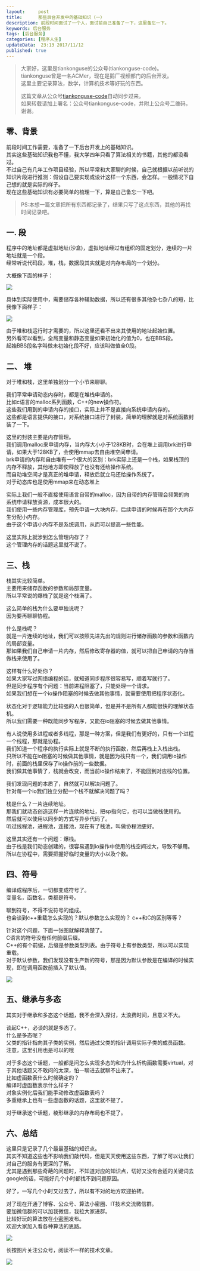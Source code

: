 ```yaml
---   
layout:     post  
title:      那些后台开发中的基础知识（一）  
description: 前段时间面试了一个人，面试前自己准备了一下，这里备忘一下。    
keywords: 后台服务  
tags: [后台服务]  
categories: [程序人生]  
updateData:  23:13 2017/11/12
published: true  
---  
```

  
  
>   
> 大家好，这里是tiankonguse的公众号(tiankonguse-code)。    
> tiankonguse曾是一名ACMer，现在是鹅厂视频部门的后台开发。    
> 这里主要记录算法，数学，计算机技术等好玩的东西。   
>      
> 这篇文章从公众号[tiankonguse-code](http://mp.weixin.qq.com/s/Cte5aGAGuwAQ5tmQXTPhGw)自动同步过来。    
> 如果转载请加上署名：公众号tiankonguse-code，并附上公众号二维码，谢谢。  
>   
>    
  

## 零、背景

前段时间工作需要，准备了一下后台开发上的基础知识。  
其实这些基础知识我也不懂，我大学四年只看了算法相关的书籍，其他的都没看过。  
不过自己有几年工作项目经验，所以平常和大家聊的时候，自己就根据以前听说的知识片段进行推测：假设自己要实现或设计这样一个东西，会怎样。一般情况下自己想的就是实际的样子。  
现在这些基础知识有必要简单的梳理一下，算是自己备忘一下吧。  



>  
> PS:本想一篇文章把所有东西都记录了，结果只写了这点东西，其他的再找时间记录吧。  
>  



## 一. 段

程序中的地址都是虚拟地址(沙盒)，虚拟地址经过有组织的固定划分，连续的一片地址就是一个段。  
经常听说代码段，堆，栈，数据段其实就是对内存布局的一个划分。  


大概像下面的样子：  

![](https://res2017.tiankonguse.com/images/2017/11/12/000.jpg)

具体到实际使用中，需要储存各种辅助数据，所以还有很多其他杂七杂八的短，比我像下面样子：  


![](https://res2017.tiankonguse.com/images/2017/11/12/002.jpg)


由于堆和栈运行时才需要的，所以这里还看不出来其使用的地址起始位置。  
另外看可以看到，全局变量和静态变量如果初始化的值为0，也在BBS段。  
起始BBS段名字叫做未初始化段不好，应该叫做值全0段。  


## 二、 堆 

对于堆和栈，这里单独划分一个小节来聊聊。    


我们平常申请动态内存时，都是在堆栈申请的。  
比如c语言的malloc系列函数，C++的new操作符。  
这些我们用到的申请内存的接口，实际上并不是直接向系统申请内存的。  
这些都是语言提供的接口，对系统接口进行了封装，简单的理解就是对系统函数封装了一下。  


这里的封装主要是内存管理。  
我们调用malloc来申请内存，当内存大小小于128KB时，会在堆上调用brk进行申请，如果大于128KB了，会使用mmap去自由堆空间申请。  
brk申请的内存和自由堆有一个很大的区别：brk实际上还是一个栈，如果栈顶的内存不释放，其他地方即使释放了也没有还给操作系统。  
而自动堆空间才是真正的堆申请，释放后就立马还给操作系统了。  
对于动态库也是使用mmap来在动态堆上


实际上我们一般不直接使用语言自带的malloc，因为自带的内存管理会频繁的向系统申请释放资源，成本很大的。  
我们使用一些内存管理库，预先申请一大块内存，后续申请的时候再在那个大内存生分配小内存。  
由于这个申请小内存不是系统调用，从而可以提高一些性能。  


这里实际上就涉到怎么管理内存了？  
这个管理内存的话题这里就不说了。  


## 三、栈 


栈其实比较简单。  
主要用来储存函数的参数和局部变量。  
所以平常说的爆栈了就是这个栈满了。  


这么简单的栈为什么要单独说呢？  
因为要再聊聊协程。  


什么是栈呢？  
就是一片连续的地址，我们可以按照先进先出的规则进行储存函数的参数和函数内的局部变量。  
那如果我们自己申请一片内存，然后修改寄存器的值，就可以把自己申请的内存当做栈来使用了。  


这样有什么好处你？  
如果大家写过网络编程的话，就知道同步程序很容易写，顺着写就行了。  
但是同步程序有个问题：当前进程阻塞了，只能处理一个请求。  
如果我们想在一个io操作阻塞的时候去做其他事情，就需要使用把程序状态化。  


状态化对于逻辑能力比较强的人也很简单，但是并不是所有人都能很快的理解状态机。  
所以我们需要一种既能同步写程序，又能在io阻塞的时候去做其他事情。  


有人说使用多进程或者多线程，那是一种方案，但是我们有更好的，只有一个进程一个线程，那就是协程。  
我们知道一个程序的执行实际上就是不断的执行函数，然后再栈上入栈出栈。  
只所以不能在io阻塞的时候做其他事情，就是因为栈只有一个，我们调用io操作时，前面的栈里保存了io操作前的一些数据。  
我们做其他事情了，栈就会改变，而当前io操作结束了，不能回到对应栈的位置。  


我们发现问题的本质了，自然就可以解决问题了。  
针对每一个io我们独立分配一个栈不就解决问题了吗？  


栈是什么？一片连续地址。  
那我们就动态创造这样一片连续的地址，把sp指向它，也可以当做栈使用的。  
然后就可以使用以同步的方式写异步代码了。  
听过线程池，进程池，连接池，现在有了栈池，叫做协程池更好。  


这里其实还有一个问题：爆栈。  
由于栈是我们动态创建的，很容易遇到io操作中使用的栈空间过大，导致不够用。  
所以在协程中，需要把握好临时变量的大小以及个数。  



## 四、符号


编译成程序后，一切都变成符号了。  
变量名，函数名，类都是符号。  


聊到符号，不得不说符号的组成。  
也会谈到c++重载怎么实现的？默认参数怎么实现的？
c++和C的区别等等？  


针对这个问题，下面一张图就解释清楚了。  
C语言的符号没有任何前缀后缀。  
C++的有个前缀，后缀是参数类型列表。由于符号上有参数类型，所以可以实现重载。  
对于默认参数，我们发现没有生产新的符号，那是因为默认参数是在编译的时候实现，即在调用函数前插入了默认值。  


![](https://res2017.tiankonguse.com/images/2017/11/12/003.jpg)


## 五、继承与多态  


其实对于继承和多态这个话题，我不会深入探讨，太浪费时间，且意义不大。  


谈起C++，必谈的就是多态了。  
什么是多态呢？  
父类的指针指向其子类的实例，然后通过父类的指针调用实际子类的成员函数。  
注意，这里引用也是可以的哦  


对于多态这个话题，一般都是问怎么实现多态的和为什么析构函数需要virtual，对于其他话题又不敢问的太深，怕一聊进去就聊不出来了。  
比如虚函数表什么时候确定的？  
编译时虚函数表示什么样子？  
对象实例化后我们能手动修改虚函数表吗？  
多重继承上也有一些虚函数的话题，这里就不提了。  


对于继承这个话题，棱形继承的内存布局也不提了。  




## 六、总结  


这里只是记录了几个最最基础的知识点。  
其实不知道这些也不影响我们敲代码，但是天天使用这些东西，了解了可以让我们对自己的服务有更深的了解。  
尤其是遇到那些奇葩的问题时，不知道对应的知识点，切好又没有合适的关键词去google的话，可能好几个小时都找不到问题原因。  


好了，一写几个小时又过去了，所以有不对的地方欢迎拍砖。  


对了现在开通了博客、公众号、算法小密圈、IT技术交流微信群。    
要加微信群的可以加我微信，我拉大家进群。  
比较好玩的算法放在[小密圈](https://wx.xiaomiquan.com/mweb/views/joingroup/join_group.html?group_id=281548515451&secret=r0krqw9fw0at24vxjxo1uo4k0h4lfe47&extra=d67ce0c25ec91252b3af846a10154c9e9d4cb50c763fee178acd68cd2c2e09ee)发布。  
欢迎大家加入看各种算法的思路。  

![](https://res.tiankonguse.com/images/tiankonguse-algorithms.png)  
  
  
长按图片关注公众号，阅读不一样的技术文章。   
  
![](https://res.tiankonguse.com/images/tiankonguse-code.gif)  
  
  
